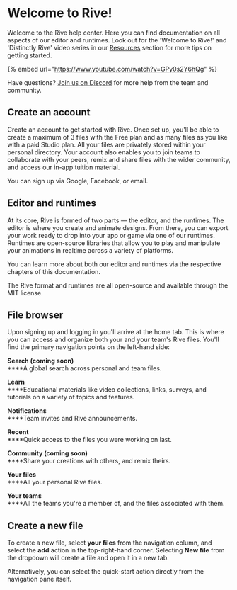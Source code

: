 # Welcome to Rive!

Welcome to the Rive help center. Here you can find documentation on all aspects of our editor and runtimes. Look out for the 'Welcome to Rive!' and 'Distinctly Rive' video series in our [Resources](https://rive.app/resources) section for more tips on getting started.

{% embed url="https://www.youtube.com/watch?v=GPy0s2Y6hQg" %}

Have questions? [Join us on Discord](https://discord.com/invite/FGjmaTr) for more help from the team and community.

## Create an account

Create an account to get started with Rive. Once set up, you'll be able to create a maximum of 3 files with the Free plan and as many files as you like with a paid Studio plan. All your files are privately stored within your personal directory. Your account also enables you to join teams to collaborate with your peers, remix and share files with the wider community, and access our in-app tuition material.

You can sign up via Google, Facebook, or email.

## Editor and runtimes

At its core, Rive is formed of two parts — the editor, and the runtimes. The editor is where you create and animate designs. From there, you can export your work ready to drop into your app or game via one of our runtimes. Runtimes are open-source libraries that allow you to play and manipulate your animations in realtime across a variety of platforms.

You can learn more about both our editor and runtimes via the respective chapters of this documentation.

The Rive format and runtimes are all open-source and available through the MIT license.

## File browser

Upon signing up and logging in you'll arrive at the home tab. This is where you can access and organize both your and your team's Rive files. You'll find the primary navigation points on the left-hand side:

**Search (coming soon)**\
****A global search across personal and team files.

**Learn**\
****Educational materials like video collections, links, surveys, and tutorials on a variety of topics and features.

**Notifications**\
****Team invites and Rive announcements.

**Recent**\
****Quick access to the files you were working on last.

**Community (coming soon)**\
****Share your creations with others, and remix theirs.

**Your files**\
****All your personal Rive files.

**Your teams**\
****All the teams you're a member of, and the files associated with them.

## Create a new file

To create a new file, select **your files** from the navigation column, and select the **add** action in the top-right-hand corner. Selecting **New file** from the dropdown will create a file and open it in a new tab.

Alternatively, you can select the quick-start action directly from the navigation pane itself.
